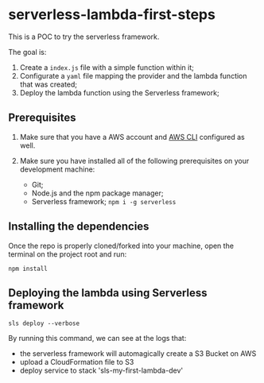 # serverless-lambda-first-steps

This is a POC to try the serverless framework.

The goal is:

1. Create a `index.js` file with a simple function within it;
2. Configurate a `yaml` file mapping the provider and the lambda function that was created;
3. Deploy the lambda function using the Serverless framework;

## Prerequisites

1. Make sure that you have a AWS account and [AWS CLI](https://docs.aws.amazon.com/cli/latest/userguide/cli-chap-getting-started.html) configured as well.

2. Make sure you have installed all of the following prerequisites on your development machine:
   - Git;
   - Node.js and the npm package manager;
   - Serverless framework; `npm i -g serverless`

## Installing the dependencies

Once the repo is properly cloned/forked into your machine, open the terminal on the project root and run:

`npm install`

## Deploying the lambda using Serverless framework

`sls deploy --verbose`

By running this command, we can see at the logs that:

- the serverless framework will automagically create a S3 Bucket on AWS
- upload a CloudFormation file to S3
- deploy service to stack 'sls-my-first-lambda-dev'
